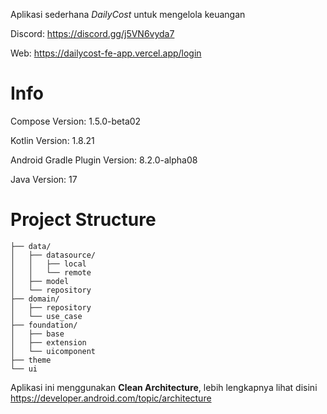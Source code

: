 Aplikasi sederhana *DailyCost* untuk mengelola keuangan

Discord: https://discord.gg/j5VN6vyda7

Web: https://dailycost-fe-app.vercel.app/login

# Info
Compose Version: 1.5.0-beta02

Kotlin Version: 1.8.21

Android Gradle Plugin Version: 8.2.0-alpha08

Java Version: 17

# Project Structure
```
├── data/
│   ├── datasource/
│   │   ├── local
│   │   └── remote
│   ├── model
│   └── repository
├── domain/
│   ├── repository
│   └── use_case
├── foundation/
│   ├── base
│   ├── extension
│   └── uicomponent
├── theme
└── ui
```

Aplikasi ini menggunakan **Clean Architecture**, lebih lengkapnya lihat disini https://developer.android.com/topic/architecture
